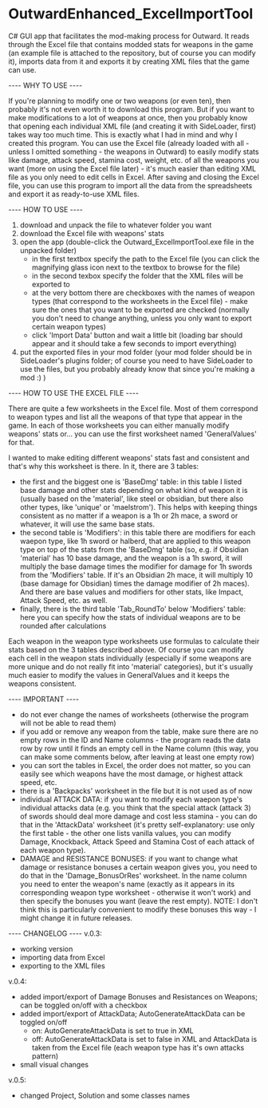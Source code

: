 # OutwardEnhanced_ExcelImportTool
C# GUI app that facilitates the mod-making process for Outward. It reads through the Excel file that contains modded stats for weapons in the game (an example file is attached to the repository, but of course you can modify it), imports data from it and exports it by creating XML files that the game can use. 


---- WHY TO USE ---- 

If you're planning to modify one or two weapons (or even ten), then probably it's not even worth it to download this program. But if you want to make modifications to a lot of weapons at once, then you probably know that opening each individual XML file (and creating it with SideLoader, first) takes way too much time. This is exactly what I had in mind and why I created this program. You can use the Excel file (already loaded with all - unless I omitted something - the weapons in Outward) to easily modify stats like damage, attack speed, stamina cost, weight, etc. of all the weapons you want (more on using the Excel file later) - it's much easier than editing XML file as you only need to edit cells in Excel. After saving and closing the Excel file, you can use this program to import all the data from the spreadsheets and export it as ready-to-use XML files.


---- HOW TO USE ----
1) download and unpack the file to whatever folder you want
2) download the Excel file with weapons' stats
3) open the app (double-click the Outward_ExcelImportTool.exe file in the unpacked folder)
	- in the first textbox specify the path to the Excel file (you can click the magnifying glass icon next to the textbox to browse for the file)
	- in the second texbox specify the folder that the XML files will be exported to
	- at the very bottom there are checkboxes with the names of weapon types (that correspond to the worksheets in the Excel file) - make sure the ones that you want to be exported are checked (normally you don't need to change anything, unless you only want to export certain weapon types)
	- click 'Import Data' button and wait a little bit (loading bar should appear and it should take a few seconds to import everything)
4) put the exported files in your mod folder (your mod folder should be in SideLoader's plugins folder; of course you need to have SideLoader to use the files, but you probably already know that since you're making a mod :) )


---- HOW TO USE THE EXCEL FILE ----

There are quite a few worksheets in the Excel file. Most of them correspond to weapon types and list all the weapons of that type that appear in the game. In each of those worksheets you can either manually modify weapons' stats or... you can use the first worksheet named 'GeneralValues' for that. 

I wanted to make editing different weapons' stats fast and consistent and that's why this worksheet is there. In it, there are 3 tables: 
- the first and the biggest one is 'BaseDmg' table: in this table I listed base damage and other stats depending on what kind of weapon it is (usually based on the 'material', like steel or obsidian, but there also other types, like 'unique' or 'maelstrom'). This helps with keeping things consistent as no matter if a weapon is a 1h or 2h mace, a sword or whatever, it will use the same base stats. 
- the second table is 'Modifiers': in this table there are modifiers for each waepon type, like 1h sword or halberd, that are applied to this weapon type on top of the stats from the 'BaseDmg' table (so, e.g. if Obsidian 'material' has 10 base damage, and the weapon is a 1h sword, it will multiply the base damage times the modifier for damage for 1h swords from the 'Modifiers' table. If it's an Obsidian 2h mace, it will multiply 10 (base damage for Obsidian) times the damage modifier of 2h maces). And there are base values and modifiers for other stats, like Impact, Attack Speed, etc. as well. 
- finally, there is the third table 'Tab_RoundTo' below 'Modifiers' table: here you can specify how the stats of individual weapons are to be rounded after calculations 

Each weapon in the weapon type worksheets use formulas to calculate their stats based on the 3 tables described above. Of course you can modify each cell in the weapon stats individually (especially if some weapons are more unique and do not really fit into 'material' categories), but it's usually much easier to modify the values in GeneralValues and it keeps the weapons consistent.


---- IMPORTANT ----
- do not ever change the names of worksheets (otherwise the program will not be able to read them)
- if you add or remove any weapon from the table, make sure there are no empty rows in the ID and Name columns - the program reads the data row by row until it finds an empty cell in the Name column (this way, you can make some comments below, after leaving at least one empty row)
- you can sort the tables in Excel, the order does not matter, so you can easily see which weapons have the most damage, or highest attack speed, etc.
- there is a 'Backpacks' worksheet in the file but it is not used as of now
- individual ATTACK DATA: if you want to modify each waepon type's individual attacks data (e.g. you think that the special attack (attack 3) of swords should deal more damage and cost less stamina - you can do that in the 'AttackData' worksheet (it's pretty self-explanatory: use only the first table - the other one lists vanilla values, you can modify Damage, Knockback, Attack Speed and Stamina Cost of each attack of each weapon type).
- DAMAGE and RESISTANCE BONUSES: if you want to change what damage or resistance bonuses a certain weapon gives you, you need to do that in the 'Damage_BonusOrRes' worksheet. In the name column you need to enter the weapon's name (exactly as it appears in its corresponding weapon type worksheet - otherwise it won't work) and then specify the bonuses you want (leave the rest empty). NOTE: I don't think this is particularly convenient to modify these bonuses this way - I might change it in future releases.


---- CHANGELOG ---- 
v.0.3:
- working version
- importing data from Excel
- exporting to the XML files

v.0.4:
- added import/export of Damage Bonuses and Resistances on Weapons; can be toggled on/off with a checkbox
- added import/export of AttackData; AutoGenerateAttackData can be toggled on/off
	- on: AutoGenerateAttackData is set to true in XML
	- off: AutoGenerateAttackData is set to false in XML and AttackData is taken from the Excel file (each weapon type has it's own attacks pattern)
- small visual changes

v.0.5:
- changed Project, Solution and some classes names